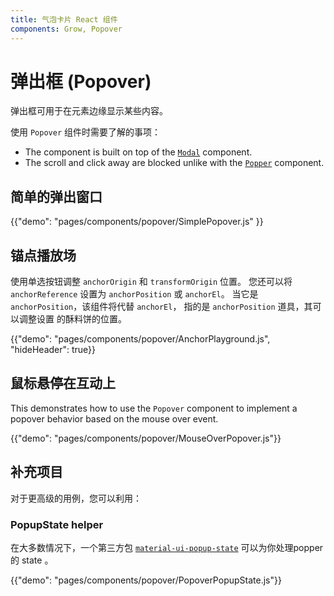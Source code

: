 ```yaml
---
title: 气泡卡片 React 组件
components: Grow, Popover
---
```


# 弹出框 (Popover)

<p class="description">弹出框可用于在元素边缘显示某些内容。</p>

使用 `Popover` 组件时需要了解的事项：

- The component is built on top of the [`Modal`](/components/modal/) component.
- The scroll and click away are blocked unlike with the [`Popper`](/components/popper/) component.

## 简单的弹出窗口

{{"demo": "pages/components/popover/SimplePopover.js" }}

## 锚点播放场

使用单选按钮调整 `anchorOrigin` 和 `transformOrigin` 位置。 您还可以将 `anchorReference` 设置为 `anchorPosition` 或 `anchorEl`。 当它是 `anchorPosition`，该组件将代替 `anchorEl`， 指的是 `anchorPosition` 道具，其可以调整设置 的酥料饼的位置。

{{"demo": "pages/components/popover/AnchorPlayground.js", "hideHeader": true}}

## 鼠标悬停在互动上

This demonstrates how to use the `Popover` component to implement a popover behavior based on the mouse over event.

{{"demo": "pages/components/popover/MouseOverPopover.js"}}

## 补充项目

对于更高级的用例，您可以利用：

### PopupState helper

在大多数情况下，一个第三方包 [`material-ui-popup-state`](https://github.com/jcoreio/material-ui-popup-state) 可以为你处理popper 的 state 。

{{"demo": "pages/components/popover/PopoverPopupState.js"}}
